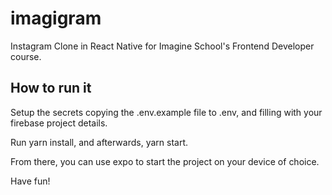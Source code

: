 # imagigram
Instagram Clone in React Native for Imagine School's Frontend Developer course.

## How to run it
Setup the secrets copying the .env.example file to .env, and filling with your firebase project details.

Run yarn install, and afterwards, yarn start.

From there, you can use expo to start the project on your device of choice.

Have fun!
